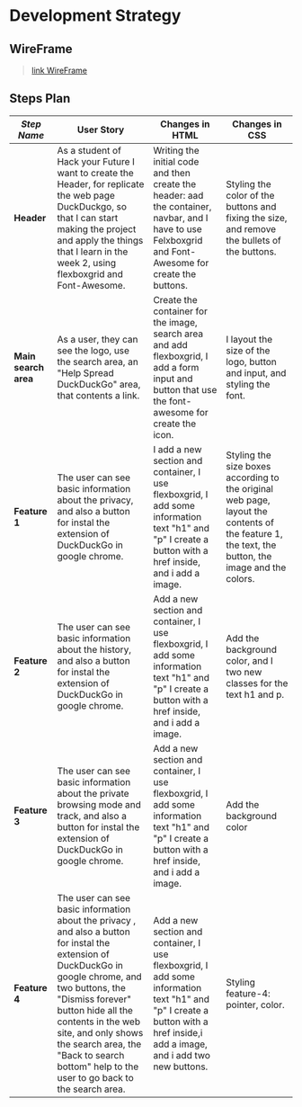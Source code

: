# Development Strategy

## WireFrame

> [link WireFrame](https://wireframe.cc/Fiuu52)

## Steps Plan


| _Step Name_ | User Story | Changes in HTML | Changes in CSS |
| --- | --- | --- | --- |
| __Header__ | As a student of Hack your Future I want to create the Header, for replicate the web page DuckDuckgo, so that I can start making the project and apply the things that I learn in the week 2, using flexboxgrid and Font-Awesome. | Writing the initial code and then create the header: aad the container, navbar, and I have to use  Felxboxgrid and Font-Awesome for create the buttons. | Styling the color of the buttons and fixing the size, and remove the bullets of the buttons. |
| __Main search area__ | As a user, they can see the logo, use the search area, an  "Help Spread DuckDuckGo" area, that contents a link. | Create the container for the image, search area and add flexboxgrid, I add a form input and button that use the font-awesome for create the icon.  | I layout the size of the logo, button and input, and styling the font.  |
| __Feature 1__ | The user can see basic information about the privacy, and also a button for instal the extension of DuckDuckGo in google chrome. | I add a new section and container, I use flexboxgrid, I add some information text "h1" and "p" I create a button with a href inside, and i add a image.  | Styling the size boxes according to the original web page, layout the contents of the feature 1, the text, the button, the image and the colors.  |
| __Feature 2__ |The user can see basic information about the history, and also a button for instal the extension of DuckDuckGo in google chrome. |  Add a new section and container, I use flexboxgrid, I add some information text "h1" and "p" I create a button with a href inside, and i add a image. |  Add the background color, and I two new classes for the text h1 and p.|
| __Feature 3__ | The user can see basic information about the private browsing mode and track, and also a button for instal the extension of DuckDuckGo in google chrome. | Add a new section and container, I use flexboxgrid, I add some information text "h1" and "p" I create a button with a href inside, and i add a image. |  Add the background color |
| __Feature 4__ | The user can see basic information about the privacy , and also a button for instal the extension of DuckDuckGo in google chrome, and two buttons, the "Dismiss forever" button hide all the contents in the web site, and only shows the search area, the "Back to search bottom" help to the user to go back to the search area. |Add a new section and container, I use flexboxgrid, I add some information text "h1" and "p" I create a button with a href inside,i add a image, and i add two new buttons.  | Styling feature-4: pointer, color.  |



